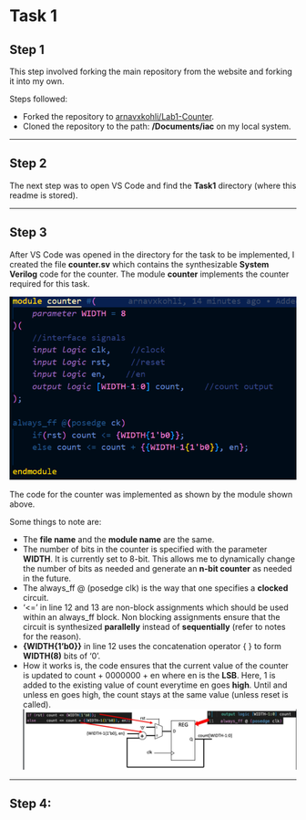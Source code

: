 
# Task 1

## Step 1

This step involved forking the main repository from the website and forking it into my own. 

Steps followed:
- Forked the repository to [arnavxkohli/Lab1-Counter](https://github.com/arnavxkohli/Lab1-Counter).
- Cloned the repository to the path: **/Documents/iac** on my local system.

---

## Step 2
  The next step was to open VS Code and find the **Task1** directory (where this readme is stored).

---
## Step 3
  After VS Code was opened in the directory for the task to be implemented, I created the file **counter.sv** which contains the synthesizable **System Verilog** code for the counter. The module **counter** implements the counter required for this task.   

  ![counter code block](images-task1/counter-svcode.png)

  The code for the counter was implemented as shown by the module shown above.

  Some things to note are:
  - The **file name** and the **module name** are the same.
  - The number of bits in the counter is specified with the parameter **WIDTH**. It is currently set to 8-bit. This allows me to dynamically change the number of bits as needed and generate an **n-bit counter** as needed in the future.
  - The always_ff @ (posedge clk) is the way that one specifies a **clocked** circuit.
  - ‘<=’ in line 12 and 13 are non-block assignments which should be used within an always_ff block. Non blocking assignments ensure that the circuit is synthesized **parallelly** instead of **sequentially** (refer to notes for the reason).
  - **{WIDTH{1’b0}}** in line 12 uses the concatenation operator { } to form **WIDTH(8)** bits of ‘0’.
  - How it works is, the code ensures that the current value of the counter is updated to count + 0000000 + en where en is the **LSB**. Here, 1 is added to the existing value of count everytime en goes **high**. Until and unless en goes high, the count stays at the same value (unless reset is called).
  ![how the counter works](images-task1/counter-work.png)

---
## Step 4:

